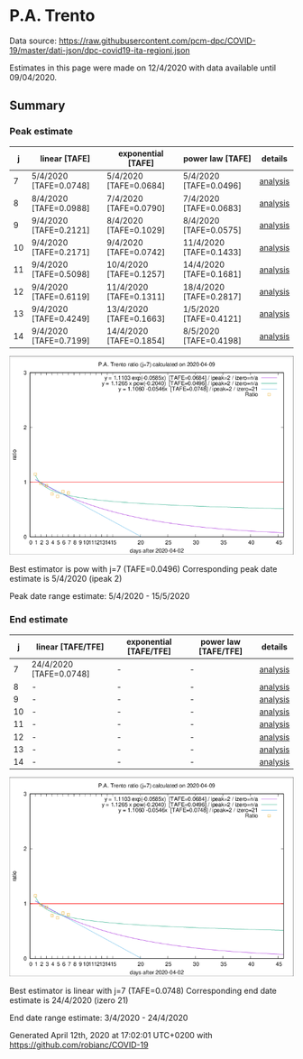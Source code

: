 # P.A. Trento


Data source: https://raw.githubusercontent.com/pcm-dpc/COVID-19/master/dati-json/dpc-covid19-ita-regioni.json

Estimates in this page were made on 12/4/2020 with data available until 09/04/2020.


## Summary 

### Peak estimate 
|j|linear [TAFE]|exponential [TAFE]|power law [TAFE]|details|
|---|----|-----------|---------|-------|
|7|5/4/2020 [TAFE=0.0748]|5/4/2020 [TAFE=0.0684]|5/4/2020 [TAFE=0.0496]|[analysis](COVID-19_p.a._trento_j7_2020-04-09.md)|
|8|8/4/2020 [TAFE=0.0988]|7/4/2020 [TAFE=0.0790]|7/4/2020 [TAFE=0.0683]|[analysis](COVID-19_p.a._trento_j8_2020-04-09.md)|
|9|9/4/2020 [TAFE=0.2121]|8/4/2020 [TAFE=0.1029]|8/4/2020 [TAFE=0.0575]|[analysis](COVID-19_p.a._trento_j9_2020-04-09.md)|
|10|9/4/2020 [TAFE=0.2171]|9/4/2020 [TAFE=0.0742]|11/4/2020 [TAFE=0.1433]|[analysis](COVID-19_p.a._trento_j10_2020-04-09.md)|
|11|9/4/2020 [TAFE=0.5098]|10/4/2020 [TAFE=0.1257]|14/4/2020 [TAFE=0.1681]|[analysis](COVID-19_p.a._trento_j11_2020-04-09.md)|
|12|9/4/2020 [TAFE=0.6119]|11/4/2020 [TAFE=0.1311]|18/4/2020 [TAFE=0.2817]|[analysis](COVID-19_p.a._trento_j12_2020-04-09.md)|
|13|9/4/2020 [TAFE=0.4249]|13/4/2020 [TAFE=0.1663]|1/5/2020 [TAFE=0.4121]|[analysis](COVID-19_p.a._trento_j13_2020-04-09.md)|
|14|9/4/2020 [TAFE=0.7199]|14/4/2020 [TAFE=0.1854]|8/5/2020 [TAFE=0.4198]|[analysis](COVID-19_p.a._trento_j14_2020-04-09.md)|

![best peak estimate](COVID-19_p.a._trento_j7_2020-04-09.png)

Best estimator is pow with j=7 (TAFE=0.0496)
Corresponding peak date estimate is 5/4/2020 (ipeak 2)


Peak date range estimate: 5/4/2020 - 15/5/2020

### End estimate 
|j|linear [TAFE/TFE]|exponential [TAFE/TFE]|power law [TAFE/TFE]|details|
|---|----|-----------|---------|-------|
|7|24/4/2020 [TAFE=0.0748]|-|-|[analysis](COVID-19_p.a._trento_j7_2020-04-09.md)|
|8|-|-|-|[analysis](COVID-19_p.a._trento_j8_2020-04-09.md)|
|9|-|-|-|[analysis](COVID-19_p.a._trento_j9_2020-04-09.md)|
|10|-|-|-|[analysis](COVID-19_p.a._trento_j10_2020-04-09.md)|
|11|-|-|-|[analysis](COVID-19_p.a._trento_j11_2020-04-09.md)|
|12|-|-|-|[analysis](COVID-19_p.a._trento_j12_2020-04-09.md)|
|13|-|-|-|[analysis](COVID-19_p.a._trento_j13_2020-04-09.md)|
|14|-|-|-|[analysis](COVID-19_p.a._trento_j14_2020-04-09.md)|

![best zero estimate](COVID-19_p.a._trento_j7_2020-04-09.png)

Best estimator is linear with j=7 (TAFE=0.0748)
Corresponding end date estimate is 24/4/2020 (izero 21)


End date range estimate: 3/4/2020 - 24/4/2020

Generated April 12th, 2020 at 17:02:01 UTC+0200 with https://github.com/robianc/COVID-19
